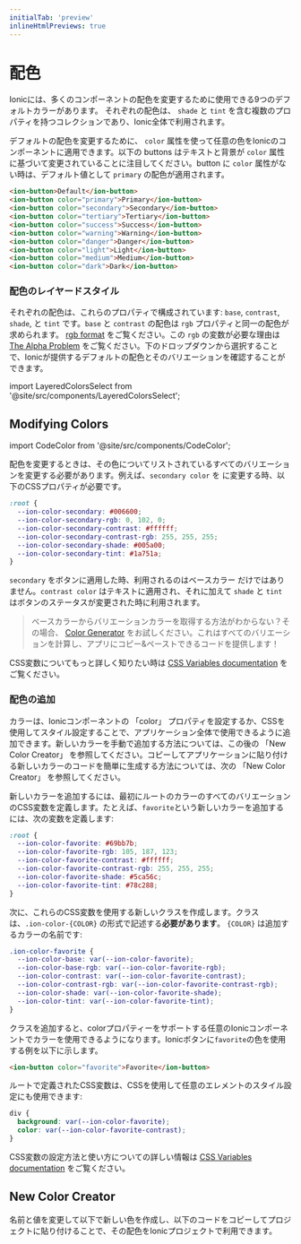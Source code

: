 ```yaml
---
initialTab: 'preview'
inlineHtmlPreviews: true
---
```


# 配色

Ionicには、多くのコンポーネントの配色を変更するために使用できる9つのデフォルトカラーがあります。 それぞれの配色は、 `shade` と `tint` を含む複数のプロパティを持つコレクションであり、Ionic全体で利用されます。

デフォルトの配色を変更するために、 `color` 属性を使って任意の色をIonicのコンポーネントに適用できます。以下の buttons はテキストと背景が `color` 属性に基づいて変更されていることに注目してください。button に `color` 属性がない時は、デフォルト値として `primary` の配色が適用されます。

```html
<ion-button>Default</ion-button>
<ion-button color="primary">Primary</ion-button>
<ion-button color="secondary">Secondary</ion-button>
<ion-button color="tertiary">Tertiary</ion-button>
<ion-button color="success">Success</ion-button>
<ion-button color="warning">Warning</ion-button>
<ion-button color="danger">Danger</ion-button>
<ion-button color="light">Light</ion-button>
<ion-button color="medium">Medium</ion-button>
<ion-button color="dark">Dark</ion-button>
```

### 配色のレイヤードスタイル

それぞれの配色は、これらのプロパティで構成されています: `base`, `contrast`, `shade`, と `tint` です。`base` と `contrast` の配色は `rgb` プロパティと同一の配色が求められます。 <a href="https://developer.mozilla.org/en-US/docs/Glossary/RGB" target="_blank">rgb format</a> をご覧ください。この `rgb` の変数が必要な理由は [The Alpha Problem](#the-alpha-problem) をご覧ください。下のドロップダウンから選択することで、Ionicが提供するデフォルトの配色とそのバリエーションを確認することができます。

import LayeredColorsSelect from '@site/src/components/LayeredColorsSelect';

<LayeredColorsSelect />

## Modifying Colors

import CodeColor from '@site/src/components/CodeColor';

配色を変更するときは、その色についてリストされているすべてのバリエーションを変更する必要があります。例えば、`secondary color` を <code-color mode="md" value="#006600"></code-color> に変更する時、以下のCSSプロパティが必要です。

```css
:root {
  --ion-color-secondary: #006600;
  --ion-color-secondary-rgb: 0, 102, 0;
  --ion-color-secondary-contrast: #ffffff;
  --ion-color-secondary-contrast-rgb: 255, 255, 255;
  --ion-color-secondary-shade: #005a00;
  --ion-color-secondary-tint: #1a751a;
}
```

`secondary` をボタンに適用した時、利用されるのはベースカラー <code-color mode="md" value="#006600"></code-color> だけではありません。`contrast color` <code-color mode="md" value="#ffffff"></code-color> はテキストに適用され、それに加えて `shade` <code-color mode="md" value="#005a00"></code-color> と `tint` <code-color mode="md" value="#1a751a"></code-color> はボタンのステータスが変更された時に利用されます。

> ベースカラーからバリエーションカラーを取得する方法がわからない？その場合、 [Color Generator](/docs/theming/color-generator) をお試しください。これはすべてのバリエーションを計算し、アプリにコピー&ペーストできるコードを提供します！

CSS変数についてもっと詳しく知りたい時は [CSS Variables documentation](/docs/theming/css-variables) をご覧ください。

### 配色の追加

カラーは、Ionicコンポーネントの 「color」 プロパティを設定するか、CSSを使用してスタイル設定することで、アプリケーション全体で使用できるように追加できます。新しいカラーを手動で追加する方法については、この後の 「New Color Creator」 を参照してください。コピーしてアプリケーションに貼り付ける新しいカラーのコードを簡単に生成する方法については、次の 「New Color Creator」 を参照してください。

新しいカラーを追加するには、最初にルートのカラーのすべてのバリエーションのCSS変数を定義します。たとえば、`favorite`という新しいカラーを追加するには、次の変数を定義します:

```css
:root {
  --ion-color-favorite: #69bb7b;
  --ion-color-favorite-rgb: 105, 187, 123;
  --ion-color-favorite-contrast: #ffffff;
  --ion-color-favorite-contrast-rgb: 255, 255, 255;
  --ion-color-favorite-shade: #5ca56c;
  --ion-color-favorite-tint: #78c288;
}
```

次に、これらのCSS変数を使用する新しいクラスを作成します。クラスは、`.ion-color-{COLOR}` の形式で記述する**必要があります**。 `{COLOR}` は追加するカラーの名前です:

```css
.ion-color-favorite {
  --ion-color-base: var(--ion-color-favorite);
  --ion-color-base-rgb: var(--ion-color-favorite-rgb);
  --ion-color-contrast: var(--ion-color-favorite-contrast);
  --ion-color-contrast-rgb: var(--ion-color-favorite-contrast-rgb);
  --ion-color-shade: var(--ion-color-favorite-shade);
  --ion-color-tint: var(--ion-color-favorite-tint);
}
```

クラスを追加すると、colorプロパティーをサポートする任意のIonicコンポーネントでカラーを使用できるようになります。Ionicボタンに`favorite`の色を使用する例を以下に示します。

```html
<ion-button color="favorite">Favorite</ion-button>
```

ルートで定義されたCSS変数は、CSSを使用して任意のエレメントのスタイル設定にも使用できます:

```css
div {
  background: var(--ion-color-favorite);
  color: var(--ion-color-favorite-contrast);
}
```

CSS変数の設定方法と使い方についての詳しい情報は [CSS Variables documentation](/docs/theming/css-variables) をご覧ください。

## New Color Creator

名前と値を変更して以下で新しい色を作成し、以下のコードをコピーしてプロジェクトに貼り付けることで、その配色をIonicプロジェクトで利用できます。

<new-color-generator mode="md" no-prerender></new-color-generator>
